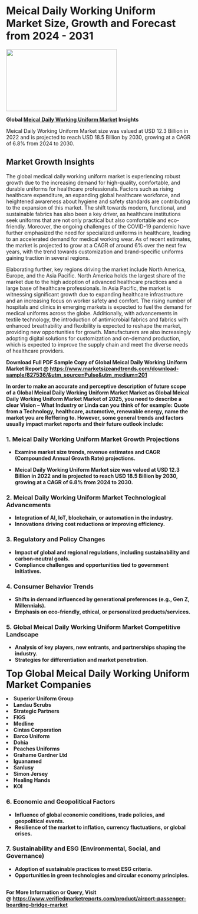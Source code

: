 <H1>Meical Daily Working Uniform Market Size, Growth and Forecast from 2024 - 2031</H1><img class="aligncenter size-medium wp-image-584254" src="https://thirdeyenews.in/wp-content/uploads/2024/09/Global-Market-Research-300x168.jpeg" alt="" width="300" height="168" /><p><strong>Global&nbsp;<a href="https://www.marketsizeandtrends.com/download-sample/827536/&amp;utm_source=Pulse&amp;utm_medium=201">Meical Daily Working Uniform Market</a> Insights</strong></p><p>Meical Daily Working Uniform Market size was valued at USD 12.3 Billion in 2022 and is projected to reach USD 18.5 Billion by 2030, growing at a CAGR of 6.8% from 2024 to 2030.</p><p><h2>Market Growth Insights</h2> <p>The global medical daily working uniform market is experiencing robust growth due to the increasing demand for high-quality, comfortable, and durable uniforms for healthcare professionals. Factors such as rising healthcare expenditure, an expanding global healthcare workforce, and heightened awareness about hygiene and safety standards are contributing to the expansion of this market. The shift towards modern, functional, and sustainable fabrics has also been a key driver, as healthcare institutions seek uniforms that are not only practical but also comfortable and eco-friendly. Moreover, the ongoing challenges of the COVID-19 pandemic have further emphasized the need for specialized uniforms in healthcare, leading to an accelerated demand for medical working wear. As of recent estimates, the market is projected to grow at a CAGR of around 6% over the next few years, with the trend towards customization and brand-specific uniforms gaining traction in several regions.</p> <p><strong></strong></p> <p>Elaborating further, key regions driving the market include North America, Europe, and the Asia Pacific. North America holds the largest share of the market due to the high adoption of advanced healthcare practices and a large base of healthcare professionals. In Asia Pacific, the market is witnessing significant growth due to expanding healthcare infrastructure and an increasing focus on worker safety and comfort. The rising number of hospitals and clinics in emerging markets is expected to fuel the demand for medical uniforms across the globe. Additionally, with advancements in textile technology, the introduction of antimicrobial fabrics and fabrics with enhanced breathability and flexibility is expected to reshape the market, providing new opportunities for growth. Manufacturers are also increasingly adopting digital solutions for customization and on-demand production, which is expected to improve the supply chain and meet the diverse needs of healthcare providers. <p><strong></p><p><span class=""><strong>Download Full PDF Sample Copy of Global Meical Daily Working Uniform Market Report</strong> @ <a href="https://www.marketsizeandtrends.com/download-sample/827536/&amp;utm_source=Pulse&amp;utm_medium=201" target="_blank">https://www.marketsizeandtrends.com/download-sample/827536/&amp;utm_source=Pulse&amp;utm_medium=201</a></span></p><p>In order to make an accurate and perceptive description of future scope of a Global&nbsp;Meical Daily Working Uniform Market Market as Global&nbsp;Meical Daily Working Uniform Market Market of 2025, you need to describe a clear Vision &ndash; What Industry or Linda can you think of for example: Quote from a Technology, healthcare, automotive, renewable energy, name the market you are Reffering to. However, some general trends and factors usually impact market reports and their future outlook include:</p><h3>1.&nbsp;<strong>Meical Daily Working Uniform Market Growth Projections</strong></h3><ul><li>Examine market size trends, revenue estimates and CAGR (Compounded Annual Growth Rate) projections.</li><li><p>Meical Daily Working Uniform Market size was valued at USD 12.3 Billion in 2022 and is projected to reach USD 18.5 Billion by 2030, growing at a CAGR of 6.8% from 2024 to 2030.</p></li></ul><h3>2.&nbsp;<strong>Meical Daily Working Uniform Market Technological Advancements</strong></h3><ul><li>Integration of AI, IoT, blockchain, or automation in the industry.</li><li>Innovations driving cost reductions or improving efficiency.</li></ul><h3>3.&nbsp;<strong>Regulatory and Policy Changes</strong></h3><ul><li>Impact of global and regional regulations, including sustainability and carbon-neutral goals.</li><li>Compliance challenges and opportunities tied to government initiatives.</li></ul><h3>4.&nbsp;<strong>Consumer Behavior Trends</strong></h3><ul><li>Shifts in demand influenced by generational preferences (e.g., Gen Z, Millennials).</li><li>Emphasis on eco-friendly, ethical, or personalized products/services.</li></ul><h3>5.&nbsp;<strong>Global Meical Daily Working Uniform Market Competitive Landscape</strong></h3><ul><li>Analysis of key players, new entrants, and partnerships shaping the industry.</li><li>Strategies for differentiation and market penetration.</li></ul><p data-pm-slice="1 1 []"><span style="color: inherit; font-family: inherit; font-size: 25px;">Top Global Meical Daily Working Uniform Market Companies</span></p><div class="" data-test-id=""><p><li>Superior Uniform Group</li><li> Landau Scrubs</li><li> Strategic Partners</li><li> FIGS</li><li> Medline</li><li> Cintas Corporation</li><li> Barco Uniform</li><li> Dohia</li><li> Peaches Uniforms</li><li> Grahame Gardner Ltd</li><li> Iguanamed</li><li> Sanlusy</li><li> Simon Jersey</li><li> Healing Hands</li><li> KOI</li></p></div><h3>6.&nbsp;<strong>Economic and Geopolitical Factors</strong></h3><ul><li>Influence of global economic conditions, trade policies, and geopolitical events.</li><li>Resilience of the market to inflation, currency fluctuations, or global crises.</li></ul><h3>7.&nbsp;<strong>Sustainability and ESG (Environmental, Social, and Governance)</strong></h3><ul><li>Adoption of sustainable practices to meet ESG criteria.</li><li>Opportunities in green technologies and circular economy principles.</li></ul><h2><strong style="font-size: 14px;">For More Information or Query, Visit @&nbsp;</strong><a style="background-color: #ffffff; font-size: 14px;" href="https://www.marketsizeandtrends.com/report/meical-daily-working-uniform-market/" target="_blank">https://www.verifiedmarketreports.com/product/airport-passenger-boarding-bridge-market</a></h2>
